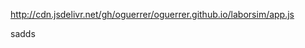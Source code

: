 http://cdn.jsdelivr.net/gh/oguerrer/oguerrer.github.io/laborsim/app.js

sadds<script src="https://oguerrer.github.io/laborsim/app.js"></script>
